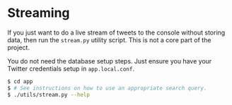 # Streaming

If you just want to do a live stream of tweets to the console without storing data, then run the `stream.py` utility script. This is not a core part of the project.

You do not need the database setup steps. Just ensure you have your Twitter credentials setup in `app.local.conf`.

```bash
$ cd app
$ # See instructions on how to use an appropriate search query.
$ ./utils/stream.py --help
```
